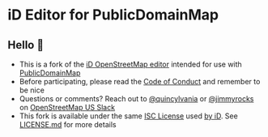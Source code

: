 # iD Editor for PublicDomainMap

## Hello :wave:

* This is a fork of the [iD OpenStreetMap editor](https://github.com/openstreetmap/iD) intended for use with [PublicDomainMap](https://publicdomainmap.org/)
* Before participating, please read the [Code of Conduct](CODE_OF_CONDUCT.md) and remember to be nice
* Questions or comments? Reach out to [@quincylvania](https://github.com/quincylvania) or [@jimmyrocks](https://github.com/jimmyrocks) on [OpenStreetMap US Slack](https://slack.openstreetmap.us/)
* This fork is available under the same [ISC License](https://opensource.org/licenses/ISC) used [by iD](https://github.com/openstreetmap/iD#License). See [LICENSE.md](LICENSE.md) for more details
